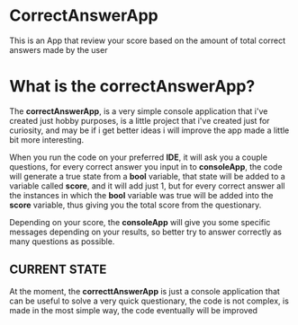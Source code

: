 # CorrectAnswerApp
This is an App that review your score based on the amount of total correct answers made by the user

# What is the correctAnswerApp?
The **correctAnswerApp**, is a very simple console application that i've created just hobby purposes, is a little project that i've created just for curiosity, and may be if i get better ideas i will improve the app made a little bit more interesting. 

When you run the code on your preferred **IDE**, it will ask you a couple questions, for every correct answer you input in to **consoleApp**, the code will generate a true state from a **bool** variable, that state will be added to a variable called **score**, and it will add just 1, but for every correct answer all the instances in which the **bool** variable was true will be added into the **score** variable, thus giving you the total score from the questionary.

Depending on your score, the **consoleApp** will give you some specific messages depending on your results, so better try to answer correctly as many questions as possible.

## CURRENT STATE
At the moment, the **correcttAnswerApp** is just a console application that can be useful to solve a very quick questionary, the code is not complex, is made in the most simple way, the code eventually will be improved
